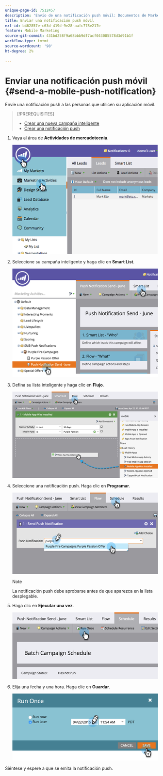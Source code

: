 ```yaml
---
unique-page-id: 7512457
description: 'Envío de una notificación push móvil: Documentos de Marketo: documentación del producto'
title: Enviar una notificación push móvil
exl-id: b462857e-c63d-419d-9e28-aafc778e217e
feature: Mobile Marketing
source-git-commit: 431bd258f9a68bbb9df7acf043085578d3d91b1f
workflow-type: tm+mt
source-wordcount: '98'
ht-degree: 2%

---
```


# Enviar una notificación push móvil {#send-a-mobile-push-notification}

Envíe una notificación push a las personas que utilicen su aplicación móvil.

>[!PREREQUISITES]
>
>* [Crear una nueva campaña inteligente](/help/marketo/product-docs/core-marketo-concepts/smart-campaigns/creating-a-smart-campaign/create-a-new-smart-campaign.md)
>* [Crear una notificación push](/help/marketo/product-docs/mobile-marketing/push-notifications/create-a-push-notification.md)

1. Vaya al área de **Actividades de mercadotecnia**.

   ![](assets/image2015-4-22-18-3a31-3a54.png)

1. Seleccione su campaña inteligente y haga clic en **Smart List**.

   ![](assets/image2015-4-23-17-3a57-3a46.png)

1. Defina su lista inteligente y haga clic en **Flujo**.

   ![](assets/image2015-4-22-18-3a33-3a13.png)

1. Seleccione una notificación push. Haga clic en **Programar**.

   ![](assets/image2015-4-22-18-3a33-3a38.png)

   >[!NOTE]
   >
   >La notificación push debe aprobarse antes de que aparezca en la lista desplegable.

1. Haga clic en **Ejecutar una vez**.

   ![](assets/image2015-4-23-18-3a0-3a54.png)

1. Elija una fecha y una hora. Haga clic en **Guardar**.

   ![](assets/image2015-4-23-18-3a1-3a33.png)

Siéntese y espere a que se emita la notificación push.
